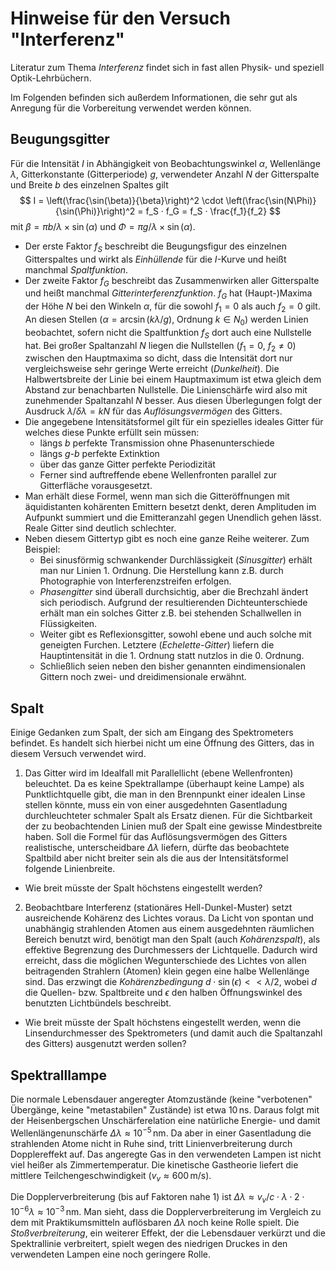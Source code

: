 # Hinweise für den Versuch "Interferenz"

Literatur zum Thema *Interferenz* findet sich in fast allen Physik- und speziell Optik-Lehrbüchern.

Im Folgenden befinden sich außerdem Informationen, die sehr gut als Anregung für die Vorbereitung verwendet werden können.

## Beugungsgitter

Für die Intensität $I$ in Abhängigkeit von Beobachtungswinkel $\alpha$, Wellenlänge $\lambda$, Gitterkonstante (Gitterperiode) $g$, verwendeter Anzahl $N$ der Gitterspalte und Breite $b$ des einzelnen Spaltes
gilt
$$
I = \left(\frac{\sin(\beta)}{\beta}\right)^2 \cdot \left(\frac{\sin(N\Phi)}{\sin(\Phi)}\right)^2 = f_S · f_G = f_S · \frac{f_1}{f_2}
$$
mit $\beta = \pi b/\lambda × \sin(\alpha)$ und $\Phi = \pi g/λ × \sin(\alpha)$.

- Der erste Faktor $f_S$ beschreibt die Beugungsfigur des einzelnen Gitterspaltes und wirkt als *Einhüllende* für die
$I$-Kurve und heißt manchmal *Spaltfunktion*.
- Der zweite Faktor $f_G$ beschreibt das Zusammenwirken aller Gitterspalte und heißt manchmal *Gitterinterferenzfunktion*. $f_G$ hat (Haupt-)Maxima der Höhe $N$ bei den Winkeln $\alpha$, für die sowohl $f_1=0$ als auch $f_2=0$ gilt. An diesen Stellen ($\alpha = \arcsin (kλ/g)$, Ordnung $k \in N_0$) werden Linien beobachtet, sofern nicht die Spaltfunktion $f_S$ dort auch eine Nullstelle hat. Bei großer Spaltanzahl $N$ liegen die Nullstellen ($f_1 = 0$, $f_2 \neq 0$) zwischen den Hauptmaxima so dicht, dass die Intensität dort nur vergleichsweise sehr geringe Werte erreicht (*Dunkelheit*). Die Halbwertsbreite der Linie bei einem Hauptmaximum ist etwa gleich dem Abstand zur benachbarten Nullstelle. Die Linienschärfe wird also mit zunehmender Spaltanzahl $N$ besser. Aus diesen Überlegungen folgt der Ausdruck $\lambda/\delta\lambda = kN$ für das *Auflösungsvermögen* des Gitters.
- Die angegebene Intensitätsformel gilt für ein spezielles ideales Gitter für welches diese Punkte erfüllt sein müssen:
  - längs $b$ perfekte Transmission ohne Phasenunterschiede
  - längs $g$-$b$ perfekte Extinktion
  - über das ganze Gitter perfekte Periodizität
  - Ferner sind auftreffende ebene Wellenfronten parallel zur Gitterfläche vorausgesetzt.
- Man erhält diese Formel, wenn man sich die Gitteröffnungen mit äquidistanten kohärenten Emittern besetzt denkt, deren Amplituden im Aufpunkt summiert und die Emitteranzahl gegen Unendlich gehen lässt. Reale Gitter sind deutlich schlechter.
- Neben diesem Gittertyp gibt es noch eine ganze Reihe weiterer. Zum Beispiel:
  - Bei sinusförmig schwankender Durchlässigkeit (*Sinusgitter*) erhält man nur Linien 1. Ordnung. Die Herstellung kann z.B. durch Photographie von Interferenzstreifen erfolgen.
  - *Phasengitter* sind überall durchsichtig, aber die Brechzahl ändert sich periodisch. Aufgrund der resultierenden Dichteunterschiede erhält man ein solches Gitter z.B. bei
stehenden Schallwellen in Flüssigkeiten.
  - Weiter gibt es Reflexionsgitter, sowohl ebene und auch solche mit geneigten Furchen. Letztere (*Echelette-Gitter*) liefern die Hauptintensität in die 1. Ordnung statt nutzlos in die 0. Ordnung.
  - Schließlich seien neben den bisher genannten eindimensionalen Gittern noch zwei- und dreidimensionale erwähnt.

## Spalt

Einige Gedanken zum Spalt, der sich am Eingang des Spektrometers befindet. Es handelt sich hierbei nicht um eine Öffnung des Gitters, das in diesem Versuch verwendet wird.

1. Das Gitter wird im Idealfall mit Parallellicht (ebene Wellenfronten) beleuchtet. Da es keine Spektrallampe (überhaupt keine Lampe) als Punktlichtquelle gibt, die man in den Brennpunkt einer idealen Linse stellen könnte, muss ein von einer ausgedehnten Gasentladung durchleuchteter schmaler Spalt als Ersatz dienen. Für die Sichtbarkeit der zu beobachtenden Linien muß der Spalt eine gewisse Mindestbreite haben. Soll die Formel für das Auflösungsvermögen des Gitters realistische, unterscheidbare $\Delta\lambda$ liefern, dürfte das beobachtete Spaltbild aber nicht breiter sein als die aus der Intensitätsformel folgende Linienbreite.

- Wie breit müsste der Spalt höchstens eingestellt werden?

2. Beobachtbare Interferenz (stationäres Hell-Dunkel-Muster) setzt ausreichende Kohärenz des Lichtes voraus. Da Licht von spontan und unabhängig strahlenden Atomen aus einem ausgedehnten räumlichen Bereich benutzt wird, benötigt man den Spalt (auch *Kohärenzspalt*), als effektive Begrenzung des Durchmessers der Lichtquelle. Dadurch wird erreicht, dass die möglichen Wegunterschiede des Lichtes von allen beitragenden Strahlern (Atomen) klein gegen eine halbe Wellenlänge sind. Das erzwingt die *Kohärenzbedingung* $d\cdot \sin (\epsilon) << \lambda/2$, wobei $d$ die Quellen- bzw. Spaltbreite und $\epsilon$ den halben Öffnungswinkel des benutzten Lichtbündels beschreibt.

- Wie breit müsste der Spalt höchstens eingestellt werden, wenn die Linsendurchmesser des Spektrometers (und damit auch die Spaltanzahl des Gitters) ausgenutzt werden sollen?

## Spektralllampe

Die normale Lebensdauer angeregter Atomzustände (keine "verbotenen" Übergänge, keine "metastabilen" Zustände) ist etwa $10\,\mathrm{ns}$. Daraus folgt mit der Heisenbergschen Unschärferelation eine natürliche Energie- und damit Wellenlängenunschärfe $\Delta\lambda\approx10^{-5}\,\mathrm{nm}$. Da aber in einer Gasentladung die strahlenden Atome nicht in Ruhe sind, tritt Linienverbreiterung durch Dopplereffekt auf. Das angeregte Gas in den verwendeten Lampen ist nicht viel heißer als Zimmertemperatur. Die kinetische Gastheorie liefert die mittlere Teilchengeschwindigkeit ($v_v\approx600\,\mathrm{m/s}$).

Die Dopplerverbreiterung (bis auf Faktoren nahe 1) ist $\Delta \lambda\approx v_v/c\cdot \lambda \cdot 2 \cdot 10^{-6} \lambda\approx 10^{-3}\,\mathrm{nm}$. Man sieht, dass die Dopplerverbreiterung im Vergleich zu dem mit Praktikumsmitteln auflösbaren $\Delta\lambda$ noch keine Rolle spielt. Die *Stoßverbreiterung*, ein weiterer Effekt, der die Lebensdauer verkürzt und die Spektrallinie verbreitert, spielt wegen des niedrigen Druckes in den verwendeten Lampen eine noch geringere Rolle.

